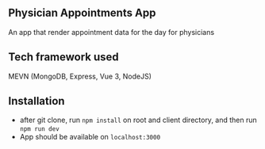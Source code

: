 ## Physician Appointments App

An app that render appointment data for the day for physicians

## Tech framework used

MEVN (MongoDB, Express, Vue 3, NodeJS)

## Installation

- after git clone, run `npm install` on root and client directory, and then run `npm run dev`
- App should be available on `localhost:3000`
